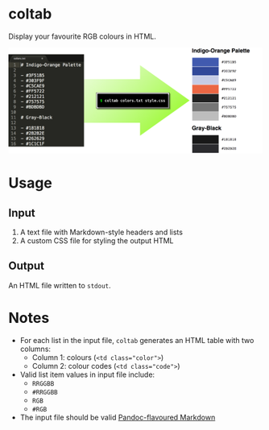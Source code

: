 # coltab

Display your favourite RGB colours in HTML.

![Image](doc/coltab.png)

# Usage

## Input

1. A text file with Markdown-style headers and lists
2. A custom CSS file for styling the output HTML

## Output

An HTML file written to `stdout`.

# Notes

- For each list in the input file, `coltab` generates an HTML table with two columns:
    - Column 1: colours (`<td class="color">`)
    - Column 2: colour codes (`<td class="code">`)
- Valid list item values in input file include:
    - `RRGGBB`
    - `#RRGGBB`
    - `RGB`
    - `#RGB`
- The input file should be valid [Pandoc-flavoured Markdown](http://pandoc.org/MANUAL.html)
